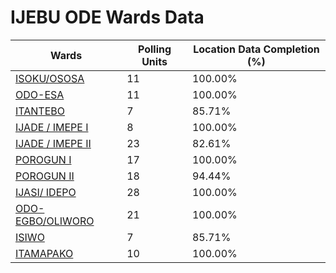 
# IJEBU ODE Wards Data

| Wards | Polling Units | Location Data Completion (%) |
| ---- | ----- | ------- |
| [ISOKU/OSOSA](./wards/17384-isoku/ososa) | 11 | 100.00% |
| [ODO-ESA](./wards/17385-odo-esa) | 11 | 100.00% |
| [ITANTEBO](./wards/17386-itantebo) | 7 | 85.71% |
| [IJADE / IMEPE I](./wards/17387-ijade-/-imepe-i) | 8 | 100.00% |
| [IJADE / IMEPE II](./wards/17388-ijade-/-imepe-ii) | 23 | 82.61% |
| [POROGUN  I](./wards/17389-porogun-i) | 17 | 100.00% |
| [POROGUN  II](./wards/17390-porogun-ii) | 18 | 94.44% |
| [IJASI/ IDEPO](./wards/17391-ijasi/-idepo) | 28 | 100.00% |
| [ODO-EGBO/OLIWORO](./wards/17392-odo-egbo/oliworo) | 21 | 100.00% |
| [ISIWO](./wards/17393-isiwo) | 7 | 85.71% |
| [ITAMAPAKO](./wards/17394-itamapako) | 10 | 100.00% |




